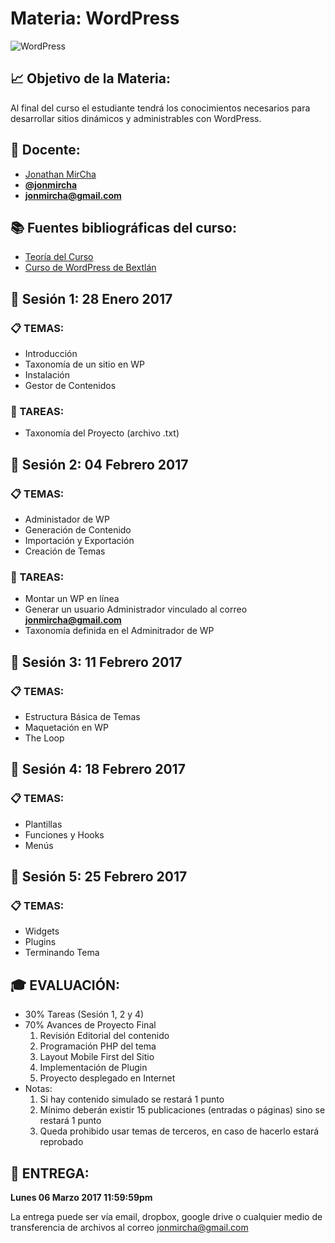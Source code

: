 # Materia: WordPress

![WordPress](http://bextlan.com/img/para-cursos/wordpress.jpg)

## :chart_with_upwards_trend: Objetivo de la Materia:

Al final del curso el estudiante tendrá los conocimientos necesarios para desarrollar sitios dinámicos y administrables con WordPress.

## :bow: Docente:

* [Jonathan MirCha](http://jonmircha.com)
* **[@jonmircha](https://twitter.com/jonmircha)**
* **[jonmircha@gmail.com](mailto:jonmircha@gmail.com)**

## :books: Fuentes bibliográficas del curso:

* [Teoría del Curso](./teoria-wp.md)
* [Curso de WordPress de Bextlán](https://www.youtube.com/playlist?list=PLvq-jIkSeTUZDOcKsQz79wnYlTvmAdLkj)


## :school: Sesión 1: 28 Enero 2017

### :clipboard: TEMAS:

* Introducción
* Taxonomía de un sitio en WP
* Instalación
* Gestor de Contenidos

### :pencil: TAREAS:

* Taxonomía del Proyecto (archivo .txt)


## :school: Sesión 2: 04 Febrero 2017

### :clipboard: TEMAS:

* Administador de WP
* Generación de Contenido
* Importación y Exportación
* Creación de Temas

### :pencil: TAREAS:

* Montar un WP en línea
* Generar un usuario Administrador vinculado al correo **jonmircha@gmail.com**
* Taxonomía definida en el Adminitrador de WP


## :school: Sesión 3: 11 Febrero 2017

### :clipboard: TEMAS:

* Estructura Básica de Temas
* Maquetación en WP
* The Loop


## :school: Sesión 4: 18 Febrero 2017

### :clipboard: TEMAS:

* Plantillas
* Funciones y Hooks
* Menús


## :school: Sesión 5: 25 Febrero 2017

### :clipboard: TEMAS:

* Widgets
* Plugins
* Terminando Tema


## :mortar_board: EVALUACIÓN:

* 30% Tareas (Sesión 1, 2 y 4)
* 70% Avances de Proyecto Final
	1. Revisión Editorial del contenido
	1. Programación PHP del tema
	1. Layout Mobile First del Sitio
	1. Implementación de Plugin
	1. Proyecto desplegado en Internet
* Notas:
	1. Si hay contenido simulado se restará 1 punto
	1. Mínimo deberán existir 15 publicaciones (entradas o páginas) sino se restará 1 punto
	1. Queda prohibido usar temas de terceros, en caso de hacerlo estará reprobado

## :date: ENTREGA:

**Lunes 06 Marzo 2017 11:59:59pm**

La entrega puede ser vía email, dropbox, google drive o cualquier medio de transferencia de archivos al correo jonmircha@gmail.com